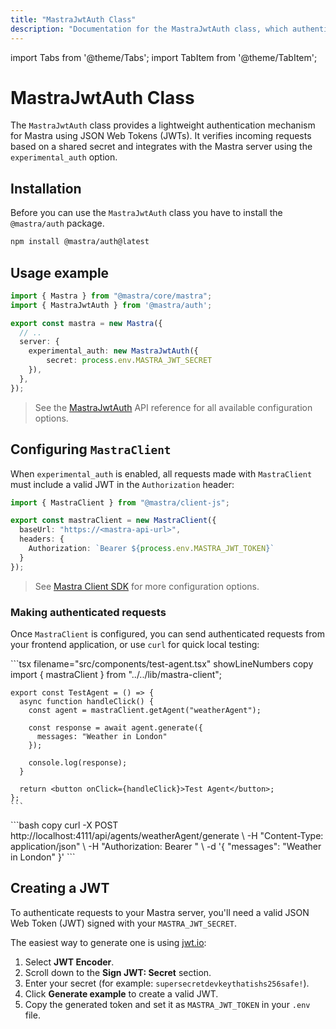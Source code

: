 ```yaml
---
title: "MastraJwtAuth Class"
description: "Documentation for the MastraJwtAuth class, which authenticates Mastra applications using JSON Web Tokens."
---
```


import Tabs from '@theme/Tabs';
import TabItem from '@theme/TabItem';

# MastraJwtAuth Class

The `MastraJwtAuth` class provides a lightweight authentication mechanism for Mastra using JSON Web Tokens (JWTs). It verifies incoming requests based on a shared secret and integrates with the Mastra server using the `experimental_auth` option.

## Installation

Before you can use the `MastraJwtAuth` class you have to install the `@mastra/auth` package.

```bash copy
npm install @mastra/auth@latest
```

## Usage example

```typescript {2,7-9} filename="src/mastra/index.ts" showLineNumbers copy
import { Mastra } from "@mastra/core/mastra";
import { MastraJwtAuth } from '@mastra/auth';

export const mastra = new Mastra({
  // ..
  server: {
    experimental_auth: new MastraJwtAuth({
        secret: process.env.MASTRA_JWT_SECRET
    }),
  },
});
```

> See the [MastraJwtAuth](/reference/auth/jwt.md) API reference for all available configuration options.

## Configuring `MastraClient`

When `experimental_auth` is enabled, all requests made with `MastraClient` must include a valid JWT in the `Authorization` header:

```typescript {6} filename="lib/mastra/mastra-client.ts" showLineNumbers copy
import { MastraClient } from "@mastra/client-js";

export const mastraClient = new MastraClient({
  baseUrl: "https://<mastra-api-url>",
  headers: {
    Authorization: `Bearer ${process.env.MASTRA_JWT_TOKEN}`
  }
});
```

> See [Mastra Client SDK](/docs/server-db/mastra-client.md) for more configuration options.

### Making authenticated requests

Once `MastraClient` is configured, you can send authenticated requests from your frontend application, or use `curl` for quick local testing:

<Tabs>
  <Tab>
    ```tsx filename="src/components/test-agent.tsx" showLineNumbers copy
    import { mastraClient } from "../../lib/mastra-client";

    export const TestAgent = () => {
      async function handleClick() {
        const agent = mastraClient.getAgent("weatherAgent");

        const response = await agent.generate({
          messages: "Weather in London"
        });

        console.log(response);
      }

      return <button onClick={handleClick}>Test Agent</button>;
    };
    ```
  </Tab>
  <Tab>
    ```bash copy
    curl -X POST http://localhost:4111/api/agents/weatherAgent/generate \
      -H "Content-Type: application/json" \
      -H "Authorization: Bearer <your-jwt>" \
      -d '{
        "messages": "Weather in London"
      }'
    ```
  </Tab>
</Tabs>

## Creating a JWT

To authenticate requests to your Mastra server, you'll need a valid JSON Web Token (JWT) signed with your `MASTRA_JWT_SECRET`.

The easiest way to generate one is using [jwt.io](https://www.jwt.io/):

1. Select **JWT Encoder**.
2. Scroll down to the **Sign JWT: Secret** section.
3. Enter your secret (for example: `supersecretdevkeythatishs256safe!`).
4. Click **Generate example** to create a valid JWT.
5. Copy the generated token and set it as `MASTRA_JWT_TOKEN` in your `.env` file.
